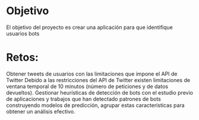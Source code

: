 # Objetivo 
 El objetivo del proyecto es crear una aplicación para que identifique usuarios bots 
 # Retos:
 Obtener tweets de usuarios con las limitaciones que impone el API de Twitter Debido a las restricciones del API de Twitter existen limitaciones de ventana temporal de 10 minutos (número de peticiones y de datos devueltos). 
 Gestionar heurísticas de detección de bots con el estudio previo de aplicaciones y trabajos que han detectado patrones de bots construyendo modelos de predicción, agrupar estas características para obtener un análisis efectivo. 
 
 
